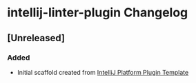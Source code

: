 <!-- Keep a Changelog guide -> https://keepachangelog.com -->

# intellij-linter-plugin Changelog

## [Unreleased]
### Added
- Initial scaffold created from [IntelliJ Platform Plugin Template](https://github.com/JetBrains/intellij-platform-plugin-template)
